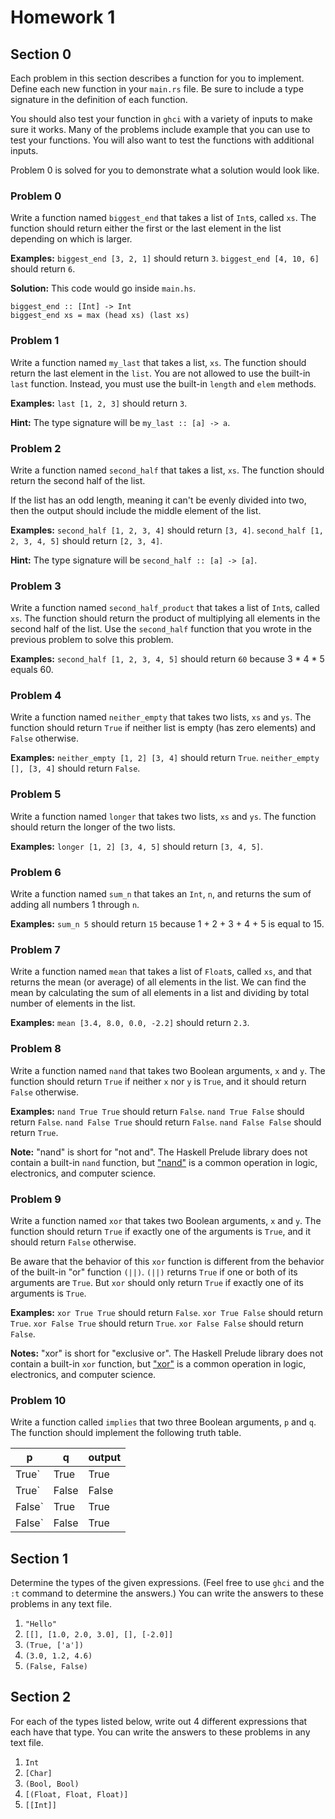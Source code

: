 # Homework 1

## Section 0

Each problem in this section describes a function for you to implement. Define each new function in your `main.rs` file. Be sure to include a type signature in the definition of each function. 

You should also test your function in `ghci` with a variety of inputs to make sure it works. Many of the problems include example that you can use to test your functions. You will also want to test the functions with additional inputs.

Problem 0 is solved for you to demonstrate what a solution would look like.

### Problem 0

Write a function named `biggest_end` that takes a list of `Int`s, called `xs`. The function should return either the first or the last element in the list depending on which is larger.

**Examples:**
`biggest_end [3, 2, 1]` should return `3`.
`biggest_end [4, 10, 6]` should return `6`.

**Solution:**
This code would go inside `main.hs`.
```
biggest_end :: [Int] -> Int
biggest_end xs = max (head xs) (last xs)
```

### Problem 1

Write a function named `my_last` that takes a list, `xs`. The function should return the last element in the `list`. You are not allowed to use the built-in `last` function. Instead, you must use the built-in `length` and `elem` methods.

**Examples:**
`last [1, 2, 3]` should return `3`.

**Hint:**
The type signature will be `my_last :: [a] -> a`.

### Problem 2

Write a function named `second_half` that takes a list, `xs`. The function should return the second half of the list.

If the list has an odd length, meaning it can't be evenly divided into two, then the output should include the middle element of the list.

**Examples:** 
`second_half [1, 2, 3, 4]` should return `[3, 4]`.
`second_half [1, 2, 3, 4, 5]` should return `[2, 3, 4]`.

**Hint:**
The type signature will be `second_half :: [a] -> [a]`.

### Problem 3

Write a function named `second_half_product` that takes a list of `Int`s, called `xs`. The function should return the product of multiplying all elements in the second half of the list. Use the `second_half` function that you wrote in the previous problem to solve this problem.

**Examples:** 
`second_half [1, 2, 3, 4, 5]` should return `60` because 3 * 4 * 5 equals 60.

### Problem 4

Write a function named `neither_empty` that takes two lists, `xs` and `ys`. The function should return `True` if neither list is empty (has zero elements) and `False` otherwise.

**Examples:**
`neither_empty [1, 2] [3, 4]` should return `True`.
`neither_empty [], [3, 4]` should return `False`.

### Problem 5

Write a function named `longer` that takes two lists, `xs` and `ys`. The function should return the longer of the two lists. 

**Examples:**
`longer [1, 2] [3, 4, 5]` should return `[3, 4, 5]`.

### Problem 6

Write a function named `sum_n` that takes an `Int`, `n`, and returns the sum of adding all numbers 1 through `n`.

**Examples:**
`sum_n 5` should return `15` because 1 + 2 + 3 + 4 + 5 is equal to 15.

### Problem 7

Write a function named `mean` that takes a list of `Float`s, called `xs`, and that returns the mean (or average) of all elements in the list. We can find the mean by calculating the sum of all elements in a list and dividing by total number of elements in the list.

**Examples:**
`mean [3.4, 8.0, 0.0, -2.2]` should return `2.3`.

### Problem 8

Write a function named `nand` that takes two Boolean arguments, `x` and `y`. The function should return `True` if neither `x` nor `y` is `True`, and it should return `False` otherwise.

**Examples:**
`nand True True` should return `False`.
`nand True False` should return `False`.
`nand False True` should return `False`.
`nand False False` should return `True`.

**Note:**
"nand" is short for "not and". The Haskell Prelude library does not contain a built-in `nand` function, but ["nand"](https://en.wikipedia.org/wiki/NAND_gate) is a common operation in logic, electronics, and computer science.

### Problem 9

Write a function named `xor` that takes two Boolean arguments, `x` and `y`. The function should return `True` if exactly one of the arguments is `True`, and it should return `False` otherwise.

Be aware that the behavior of this `xor` function is different from the behavior of the built-in "or" function `(||)`. `(||)` returns `True` if one or both of its arguments are `True`. But `xor` should only return `True` if exactly one of its arguments is `True`.

**Examples:**
`xor True True` should return `False`.
`xor True False` should return `True`.
`xor False True` should return `True`.
`xor False False` should return `False`.

**Notes:**
"xor" is short for "exclusive or". The Haskell Prelude library does not contain a built-in `xor` function, but ["xor"](https://en.wikipedia.org/wiki/Exclusive_or) is a common operation in logic, electronics, and computer science.

### Problem 10

Write a function called `implies` that two three Boolean arguments, `p` and `q`. The function should implement the following truth table.

| p | q | output |
| - | - | - |
| True` | True | True |
| True` | False | False |
| False` | True | True |
| False` | False | True |

## Section 1

Determine the types of the given expressions. (Feel free to use `ghci` and the `:t` command to determine the answers.) You can write the answers to these problems in any text file.

1. ``"Hello"``
2. `[[], [1.0, 2.0, 3.0], [], [-2.0]]`
3. `(True, ['a'])`
4. `(3.0, 1.2, 4.6)`
5. `(False, False)`

## Section 2

For each of the types listed below, write out 4 different expressions that each have that type. You can write the answers to these problems in any text file.

1. `Int`
2. `[Char]`
3. `(Bool, Bool)`
4. `[(Float, Float, Float)]`
5. `[[Int]]`